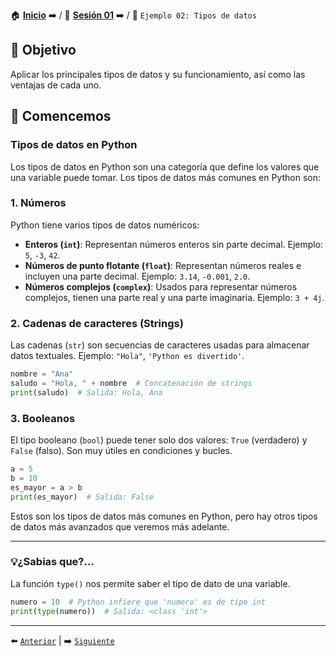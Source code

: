 🏠 [**Inicio**](../../Readme.md) ➡️ / 📖 [**Sesión 01**](../Readme.md) ➡️ / 📝 `Ejemplo 02: Tipos de datos`

## 🎯 Objetivo

Aplicar los principales tipos de datos y su funcionamiento, así como las ventajas de cada uno.

## 🚀 Comencemos

### Tipos de datos en Python

Los tipos de datos en Python son una categoría que define los valores que una variable puede tomar. Los tipos de datos más comunes en Python son:

### 1. Números
Python tiene varios tipos de datos numéricos:

- **Enteros (`int`)**: Representan números enteros sin parte decimal. Ejemplo: `5`, `-3`, `42`.
- **Números de punto flotante (`float`)**: Representan números reales e incluyen una parte decimal. Ejemplo: `3.14`, `-0.001`, `2.0`.
- **Números complejos (`complex`)**: Usados para representar números complejos, tienen una parte real y una parte imaginaria. Ejemplo: `3 + 4j`.

### 2. Cadenas de caracteres (Strings)
Las cadenas (`str`) son secuencias de caracteres usadas para almacenar datos textuales. Ejemplo: `"Hola"`, `'Python es divertido'`.

```python
nombre = "Ana"
saludo = "Hola, " + nombre  # Concatenación de strings
print(saludo)  # Salida: Hola, Ana
```

### 3. Booleanos
El tipo booleano (`bool`) puede tener solo dos valores: `True` (verdadero) y `False` (falso). Son muy útiles en condiciones y bucles.

```python
a = 5
b = 10
es_mayor = a > b
print(es_mayor)  # Salida: False
```

Estos son los tipos de datos más comunes en Python, pero hay otros tipos de datos más avanzados que veremos más adelante.

---

### 💡¿Sabias que?... 

La función `type()` nos permite saber el tipo de dato de una variable.

```python
numero = 10  # Python infiere que 'numero' es de tipo int
print(type(numero))  # Salida: <class 'int'>
```
---

⬅️ [`Anterior`](../Readme.md) | ➡️ [`Siguiente`](../Ejemplo-03/Readme.md)